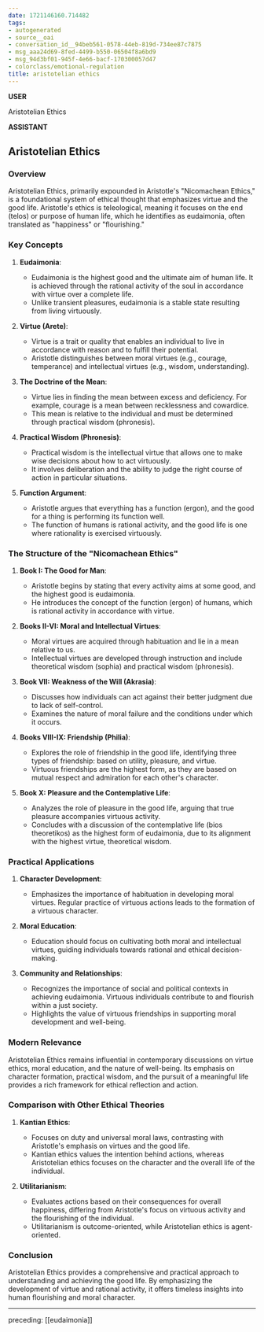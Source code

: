 ```yaml
---
date: 1721146160.714482
tags:
- autogenerated
- source__oai
- conversation_id__94beb561-0578-44eb-819d-734ee87c7875
- msg_aaa24d69-8fed-4499-b550-06504f8a6bd9
- msg_94d3bf01-945f-4e66-bacf-170300057d47
- colorclass/emotional-regulation
title: aristotelian ethics
---
```


**USER**

Aristotelian Ethics


**ASSISTANT**

## Aristotelian Ethics

### Overview

Aristotelian Ethics, primarily expounded in Aristotle's "Nicomachean Ethics," is a foundational system of ethical thought that emphasizes virtue and the good life. Aristotle's ethics is teleological, meaning it focuses on the end (telos) or purpose of human life, which he identifies as eudaimonia, often translated as "happiness" or "flourishing."

### Key Concepts

1. **Eudaimonia**:
   - Eudaimonia is the highest good and the ultimate aim of human life. It is achieved through the rational activity of the soul in accordance with virtue over a complete life.
   - Unlike transient pleasures, eudaimonia is a stable state resulting from living virtuously.

2. **Virtue (Arete)**:
   - Virtue is a trait or quality that enables an individual to live in accordance with reason and to fulfill their potential.
   - Aristotle distinguishes between moral virtues (e.g., courage, temperance) and intellectual virtues (e.g., wisdom, understanding).

3. **The Doctrine of the Mean**:
   - Virtue lies in finding the mean between excess and deficiency. For example, courage is a mean between recklessness and cowardice.
   - This mean is relative to the individual and must be determined through practical wisdom (phronesis).

4. **Practical Wisdom (Phronesis)**:
   - Practical wisdom is the intellectual virtue that allows one to make wise decisions about how to act virtuously.
   - It involves deliberation and the ability to judge the right course of action in particular situations.

5. **Function Argument**:
   - Aristotle argues that everything has a function (ergon), and the good for a thing is performing its function well.
   - The function of humans is rational activity, and the good life is one where rationality is exercised virtuously.

### The Structure of the "Nicomachean Ethics"

1. **Book I: The Good for Man**:
   - Aristotle begins by stating that every activity aims at some good, and the highest good is eudaimonia.
   - He introduces the concept of the function (ergon) of humans, which is rational activity in accordance with virtue.

2. **Books II-VI: Moral and Intellectual Virtues**:
   - Moral virtues are acquired through habituation and lie in a mean relative to us.
   - Intellectual virtues are developed through instruction and include theoretical wisdom (sophia) and practical wisdom (phronesis).

3. **Book VII: Weakness of the Will (Akrasia)**:
   - Discusses how individuals can act against their better judgment due to lack of self-control.
   - Examines the nature of moral failure and the conditions under which it occurs.

4. **Books VIII-IX: Friendship (Philia)**:
   - Explores the role of friendship in the good life, identifying three types of friendship: based on utility, pleasure, and virtue.
   - Virtuous friendships are the highest form, as they are based on mutual respect and admiration for each other's character.

5. **Book X: Pleasure and the Contemplative Life**:
   - Analyzes the role of pleasure in the good life, arguing that true pleasure accompanies virtuous activity.
   - Concludes with a discussion of the contemplative life (bios theoretikos) as the highest form of eudaimonia, due to its alignment with the highest virtue, theoretical wisdom.

### Practical Applications

1. **Character Development**:
   - Emphasizes the importance of habituation in developing moral virtues. Regular practice of virtuous actions leads to the formation of a virtuous character.

2. **Moral Education**:
   - Education should focus on cultivating both moral and intellectual virtues, guiding individuals towards rational and ethical decision-making.

3. **Community and Relationships**:
   - Recognizes the importance of social and political contexts in achieving eudaimonia. Virtuous individuals contribute to and flourish within a just society.
   - Highlights the value of virtuous friendships in supporting moral development and well-being.

### Modern Relevance

Aristotelian Ethics remains influential in contemporary discussions on virtue ethics, moral education, and the nature of well-being. Its emphasis on character formation, practical wisdom, and the pursuit of a meaningful life provides a rich framework for ethical reflection and action.

### Comparison with Other Ethical Theories

1. **Kantian Ethics**:
   - Focuses on duty and universal moral laws, contrasting with Aristotle's emphasis on virtues and the good life.
   - Kantian ethics values the intention behind actions, whereas Aristotelian ethics focuses on the character and the overall life of the individual.

2. **Utilitarianism**:
   - Evaluates actions based on their consequences for overall happiness, differing from Aristotle's focus on virtuous activity and the flourishing of the individual.
   - Utilitarianism is outcome-oriented, while Aristotelian ethics is agent-oriented.

### Conclusion

Aristotelian Ethics provides a comprehensive and practical approach to understanding and achieving the good life. By emphasizing the development of virtue and rational activity, it offers timeless insights into human flourishing and moral character.


---

preceding: [[eudaimonia]]